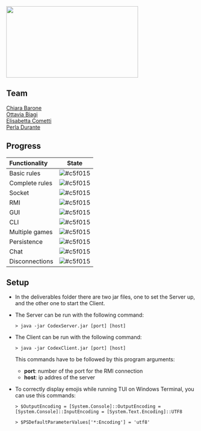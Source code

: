
<img src = "https://m.media-amazon.com/images/I/71QQQVroZUL._AC_UF350,350_QL80_.jpg" width=350px height=190px align="center"/>

## Team
[Chiara Barone](https://github.com/Chiaaa17)<br>
[Ottavia Biagi](https://github.com/ottavia31)<br>
[Elisabetta Cometti](https://github.com/Betticometti)<br>
[Perla Durante](https://github.com/perladurante)<br>

## Progress

| Functionality | State |
|:-----------------------|:------------------------------------:|
| Basic rules | ![#c5f015](https://placehold.it/15/44bb44/44bb44) |
| Complete rules | ![#c5f015](https://placehold.it/15/44bb44/44bb44) |
| Socket | ![#c5f015](https://placehold.it/15/f03c15/f03c15) |
| RMI | ![#c5f015](https://placehold.it/15/44bb44/44bb44) |
| GUI | ![#c5f015](https://placehold.it/15/f03c15/f03c15) |
| CLI | ![#c5f015](https://placehold.it/15/44bb44/44bb44)|
| Multiple games | ![#c5f015](https://placehold.it/15/f03c15/f03c15) |
| Persistence | ![#c5f015](https://placehold.it/15/f03c15/f03c15) |
| Chat | ![#c5f015](https://placehold.it/15/44bb44/44bb44) |
| Disconnections | ![#c5f015](https://placehold.it/15/f03c15/f03c15) |


## Setup

- In the deliverables folder there are two jar files, one to set the Server up, and the other one to start the Client.
- The Server can be run with the following command:
    ```shell
    > java -jar CodexServer.jar [port] [host]
    ```

- The Client can be run with the following command:
    ```shell
    > java -jar CodexClient.jar [port] [host]
    ```
    This commands have to be followed by this program arguments:
    - **port**: number of the port for the RMI connection
    - **host**: ip addres of the server
    
- To correctly display emojis while running TUI on Windows Terminal, you can use this commands:
    ```shell
    > $OutputEncoding = [System.Console]::OutputEncoding = [System.Console]::InputEncoding = [System.Text.Encoding]::UTF8

    ```
    ```shell
    > $PSDefaultParameterValues['*:Encoding'] = 'utf8'
  
    ```
